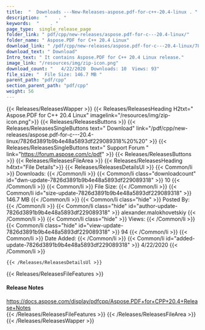 ```yaml
---
title:  "  Downloads ---New-Releases-aspose.pdf-for-c++-20.4-linux . " 
description:  "    . " 
keywords:  "    . " 
page_type:  single_release_page
folder_link: " pdf/cpp/new-releases/aspose.pdf-for-c---20.4-linux/"
folder_name: " Aspose.PDF for C++ 20.4 Linux"
download_link: " /pdf/cpp/new-releases/aspose.pdf-for-c---20.4-linux/7826d3891b9b4e48a5893df229089318"
download_text: " Download"
Intro_text: " It contains Aspose.PDF for C++ 20.4 Linux release."
image_link: "/resources/img/zip-icon.png"
download_count: "   4/22/2020  Downloads: 10  Views: 93"
file_size: "  File Size: 146.7 MB "
parent_path: "pdf/cpp"
section_parent_path: "pdf/cpp"
weight: 56 
---
```


{{< Releases/ReleasesWapper >}}
  {{< Releases/ReleasesHeading H2txt=" Aspose.PDF for C++ 20.4 Linux" imagelink="/resources/img/zip-icon.png">}}
  {{< Releases/ReleasesButtons >}}
    {{< Releases/ReleasesSingleButtons text=" Download" link="/pdf/cpp/new-releases/aspose.pdf-for-c---20.4-linux/7826d3891b9b4e48a5893df229089318%20%20" >}}
    {{< Releases/ReleasesSingleButtons text=" Support Forum " link="https://forum.aspose.com/c/pdf" >}}
  {{< Releases/ReleasesButtons >}}
  {{< Releases/ReleasesFileArea >}}
    {{< Releases/ReleasesHeading h4txt="File Details">}}
    {{< Releases/ReleasesDetailsUl >}}
            {{< Common/li  >}} Downloads: {{< /Common/li >}} 
      {{< Common/li class="downloadcount" id="dwn-update-7826d3891b9b4e48a5893df229089318" >}} 10 {{< /Common/li >}} 
      {{< Common/li  >}} File Size: {{< /Common/li >}} 
      {{< Common/li id="size-update-7826d3891b9b4e48a5893df229089318" >}} 146.7 MB {{< /Common/li >}} 
      {{< Common/li  class="hide" >}} Posted By: {{< /Common/li >}} 
      {{< Common/li class="hide" id="author-update-7826d3891b9b4e48a5893df229089318" >}} alexander.malokhovetskiy {{< /Common/li >}} 
      {{< Common/li class="hide"  >}} Views: {{< /Common/li >}} 
      {{< Common/li class="hide" id="view-update-7826d3891b9b4e48a5893df229089318" >}} 94 {{< /Common/li >}} 
      {{< Common/li  >}} Date Added: {{< /Common/li >}} 
      {{< Common/li id="added-update-7826d3891b9b4e48a5893df229089318" >}} 4/22/2020 {{< /Common/li >}} 

    {{< /Releases/ReleasesDetailsUl >}}

  {{< Releases/ReleasesFileFeatures >}}
      <h4>Release Notes</h4><div><a href="https://docs.aspose.com/display/pdfcpp/Aspose.PDF+for+CPP+20.4+Release+Notes">https://docs.aspose.com/display/pdfcpp/Aspose.PDF+for+CPP+20.4+Release+Notes</a></div>
  {{< /Releases/ReleasesFileFeatures >}}
 {{< /Releases/ReleasesFileArea >}}
{{< /Releases/ReleasesWapper >}}



